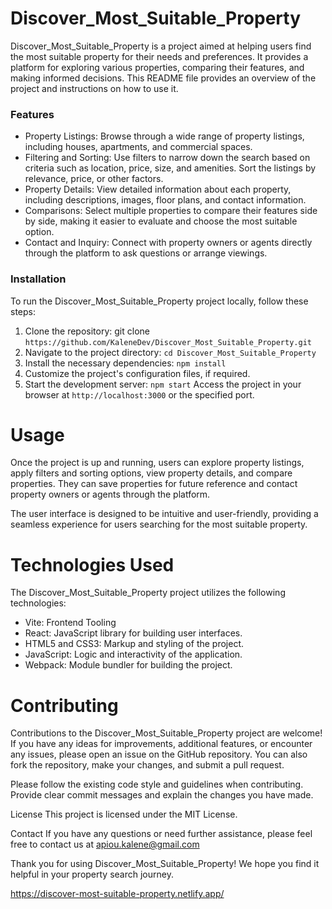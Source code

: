 # Discover_Most_Suitable_Property
Discover_Most_Suitable_Property is a project aimed at helping users find the most suitable property for their needs and preferences. It provides a platform for exploring various properties, comparing their features, and making informed decisions. This README file provides an overview of the project and instructions on how to use it.

### Features
- Property Listings: Browse through a wide range of property listings, including houses, apartments, and commercial spaces.
- Filtering and Sorting: Use filters to narrow down the search based on criteria such as location, price, size, and amenities. Sort the listings by relevance, price, or other factors.
- Property Details: View detailed information about each property, including descriptions, images, floor plans, and contact information.
- Comparisons: Select multiple properties to compare their features side by side, making it easier to evaluate and choose the most suitable option.
- Contact and Inquiry: Connect with property owners or agents directly through the platform to ask questions or arrange viewings.
### Installation
To run the Discover_Most_Suitable_Property project locally, follow these steps:

1. Clone the repository: git clone `https://github.com/KaleneDev/Discover_Most_Suitable_Property.git`
2. Navigate to the project directory: `cd Discover_Most_Suitable_Property`
3. Install the necessary dependencies: `npm install`
4. Customize the project's configuration files, if required.
5. Start the development server: `npm start`
Access the project in your browser at `http://localhost:3000` or the specified port.
# Usage
Once the project is up and running, users can explore property listings, apply filters and sorting options, view property details, and compare properties. They can save properties for future reference and contact property owners or agents through the platform.

The user interface is designed to be intuitive and user-friendly, providing a seamless experience for users searching for the most suitable property.

# Technologies Used
The Discover_Most_Suitable_Property project utilizes the following technologies:
- Vite: Frontend Tooling
- React: JavaScript library for building user interfaces.
- HTML5 and CSS3: Markup and styling of the project.
- JavaScript: Logic and interactivity of the application.
- Webpack: Module bundler for building the project.
# Contributing
Contributions to the Discover_Most_Suitable_Property project are welcome! If you have any ideas for improvements, additional features, or encounter any issues, please open an issue on the GitHub repository. You can also fork the repository, make your changes, and submit a pull request.

Please follow the existing code style and guidelines when contributing. Provide clear commit messages and explain the changes you have made.

License
This project is licensed under the MIT License.

Contact
If you have any questions or need further assistance, please feel free to contact us at apiou.kalene@gmail.com

Thank you for using Discover_Most_Suitable_Property! We hope you find it helpful in your property search journey.

https://discover-most-suitable-property.netlify.app/